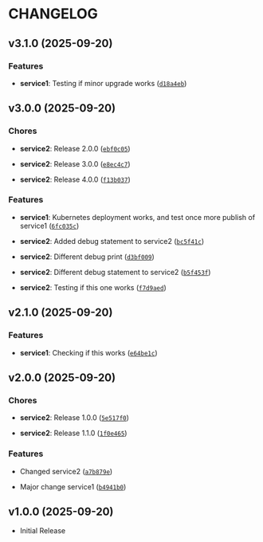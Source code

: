# CHANGELOG

<!-- version list -->

## v3.1.0 (2025-09-20)

### Features

- **service1**: Testing if minor upgrade works
  ([`d18a4eb`](https://github.com/jetpans/AVL-zadatak/commit/d18a4ebacf4b60998cb014399d5c20b7593b2d39))


## v3.0.0 (2025-09-20)

### Chores

- **service2**: Release 2.0.0
  ([`ebf0c05`](https://github.com/jetpans/AVL-zadatak/commit/ebf0c05d3a7a4404f0c1996fedc38ec0808eba40))

- **service2**: Release 3.0.0
  ([`e8ec4c7`](https://github.com/jetpans/AVL-zadatak/commit/e8ec4c71f01e01bf8f6ce6dfe47924384c02139c))

- **service2**: Release 4.0.0
  ([`f13b037`](https://github.com/jetpans/AVL-zadatak/commit/f13b037ee256af7975a52a60cfe1ccf88eeb3caa))

### Features

- **service1**: Kubernetes deployment works, and test once more publish of service1
  ([`6fc035c`](https://github.com/jetpans/AVL-zadatak/commit/6fc035c150d9a59765f35d517d4ac0e8d49f90ec))

- **service2**: Added debug statement to service2
  ([`bc5f41c`](https://github.com/jetpans/AVL-zadatak/commit/bc5f41c7b7587c07c35ea451deb2d935311933b6))

- **service2**: Different debug print
  ([`d3bf009`](https://github.com/jetpans/AVL-zadatak/commit/d3bf00972f2276cff966999645d8436d27b5955e))

- **service2**: Different debug statement to service2
  ([`b5f453f`](https://github.com/jetpans/AVL-zadatak/commit/b5f453fb630c3ff4caac2f96b514ce62e99cd6f7))

- **service2**: Testing if this one works
  ([`f7d9aed`](https://github.com/jetpans/AVL-zadatak/commit/f7d9aede5a833ce6d86bcfbb54bbf9da690b985d))


## v2.1.0 (2025-09-20)

### Features

- **service1**: Checking if this works
  ([`e64be1c`](https://github.com/jetpans/AVL-zadatak/commit/e64be1c59b23b22672993e16f10723da6e2bf7cf))


## v2.0.0 (2025-09-20)

### Chores

- **service2**: Release 1.0.0
  ([`5e517f0`](https://github.com/jetpans/AVL-zadatak/commit/5e517f0392bdbb035d4bb2d6aa5d87eb41c5dbe7))

- **service2**: Release 1.1.0
  ([`1f0e465`](https://github.com/jetpans/AVL-zadatak/commit/1f0e465c012d738c95e0dc103b252dacd46d0f9e))

### Features

- Changed service2
  ([`a7b879e`](https://github.com/jetpans/AVL-zadatak/commit/a7b879ef7cc645710d3e10c1eabfff078e8449af))

- Major change service1
  ([`b4941b0`](https://github.com/jetpans/AVL-zadatak/commit/b4941b0a391b01bee324641f20dc5f31c76695d8))


## v1.0.0 (2025-09-20)

- Initial Release
